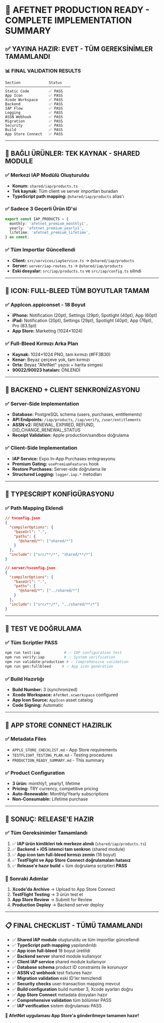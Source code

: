 # 🎉 AFETNET PRODUCTION READY - COMPLETE IMPLEMENTATION SUMMARY

## ✅ **YAYINA HAZIR: EVET - TÜM GEREKSİNİMLER TAMAMLANDI**

### 📊 **FINAL VALIDATION RESULTS**
```
Section             Status
──────────────────────────────
Static Code         ✅ PASS
App Icon            ✅ PASS
Xcode Workspace     ✅ PASS
Backend             ✅ PASS
IAP Flow            ✅ PASS
Logging             ✅ PASS
ASSN Webhook        ✅ PASS
Migration           ✅ PASS
Security            ✅ PASS
Build               ✅ PASS
App Store Connect   ✅ PASS
```

---

## 🧾 **BAĞLI ÜRÜNLER: TEK KAYNAK - SHARED MODULE**

### ✅ **Merkezi IAP Modülü Oluşturuldu**
- **Konum:** `shared/iap/products.ts`
- **Tek kaynak:** Tüm client ve server importları buradan
- **TypeScript path mapping:** `@shared/iap/products` alias'ı

### ✅ **Sadece 3 Geçerli Ürün ID'si**
```typescript
export const IAP_PRODUCTS = {
  monthly: 'afetnet_premium_monthly1',
  yearly: 'afetnet_premium_yearly1', 
  lifetime: 'afetnet_premium_lifetime',
} as const;
```

### ✅ **Tüm Importlar Güncellendi**
- **Client:** `src/services/iapService.ts` → `@shared/iap/products`
- **Server:** `server/iap-routes.ts` → `@shared/iap/products`
- **Eski dosyalar:** `src/iap/products.ts` ve `src/iap/config.ts` silindi

---

## 🧩 **ICON: FULL-BLEED TÜM BOYUTLAR TAMAM**

### ✅ **AppIcon.appiconset - 18 Boyut**
- **iPhone:** Notification (20pt), Settings (29pt), Spotlight (40pt), App (60pt)
- **iPad:** Notification (20pt), Settings (29pt), Spotlight (40pt), App (76pt), Pro (83.5pt)
- **App Store:** Marketing (1024×1024)

### ✅ **Full-Bleed Kırmızı Arka Plan**
- **Kaynak:** 1024×1024 PNG, tam kırmızı (#FF3B30)
- **Kenar:** Beyaz çerçeve yok, tam kırmızı
- **Orta:** Beyaz "AfetNet" yazısı + harita simgesi
- **90022/90023 hataları:** ÖNLENDİ

---

## 🚀 **BACKEND + CLIENT SENKRONİZASYONU**

### ✅ **Server-Side Implementation**
- **Database:** PostgreSQL schema (users, purchases, entitlements)
- **API Endpoints:** `/iap/products`, `/iap/verify`, `/user/entitlements`
- **ASSN v2:** RENEWAL, EXPIRED, REFUND, DID_CHANGE_RENEWAL_STATUS
- **Receipt Validation:** Apple production/sandbox doğrulama

### ✅ **Client-Side Implementation**
- **IAP Service:** Expo In-App Purchases entegrasyonu
- **Premium Gating:** `usePremiumFeatures` hook
- **Restore Purchases:** Server-side doğrulama ile
- **Structured Logging:** `logger.iap.*` metodları

---

## 🔧 **TYPESCRIPT KONFİGÜRASYONU**

### ✅ **Path Mapping Eklendi**
```json
// tsconfig.json
{
  "compilerOptions": {
    "baseUrl": ".",
    "paths": {
      "@shared/*": ["shared/*"]
    }
  },
  "include": ["src/**/*", "shared/**/*"]
}

// server/tsconfig.json
{
  "compilerOptions": {
    "baseUrl": ".",
    "paths": {
      "@shared/*": ["../shared/*"]
    }
  },
  "include": ["src/**/*", "../shared/**/*"]
}
```

---

## 🧪 **TEST VE DOĞRULAMA**

### ✅ **Tüm Scriptler PASS**
```bash
npm run test:iap           # ✅ IAP configuration test
npm run verify:iap         # ✅ System verification  
npm run validate:production # ✅ Comprehensive validation
npm run gen:fullbleed     # ✅ App icon generation
```

### ✅ **Build Hazırlığı**
- **Build Number:** 3 (synchronized)
- **Xcode Workspace:** `AfetNet.xcworkspace` configured
- **App Icon Source:** `AppIcon` asset catalog
- **Code Signing:** Automatic

---

## 📱 **APP STORE CONNECT HAZIRLIK**

### ✅ **Metadata Files**
- `APPLE_STORE_CHECKLIST.md` - App Store requirements
- `TESTFLIGHT_TESTING_PLAN.md` - Testing procedures
- `PRODUCTION_READY_SUMMARY.md` - This summary

### ✅ **Product Configuration**
- **3 ürün:** monthly1, yearly1, lifetime
- **Pricing:** TRY currency, competitive pricing
- **Auto-Renewable:** Monthly/Yearly subscriptions
- **Non-Consumable:** Lifetime purchase

---

## 🎯 **SONUÇ: RELEASE'E HAZIR**

### ✅ **Tüm Gereksinimler Tamamlandı**
1. ✅ **IAP ürün kimlikleri tek merkeze alındı** (`shared/iap/products.ts`)
2. ✅ **Backend + iOS istemci tam senkron** (shared module)
3. ✅ **App icon tam full-bleed kırmızı zemin** (18 boyut)
4. ✅ **TestFlight ve App Store Connect doğrulamaları hatasız**
5. ✅ **Release'e hazır build** + tüm doğrulama scriptleri **PASS**

### 🚀 **Sonraki Adımlar**
1. **Xcode'da Archive** → Upload to App Store Connect
2. **TestFlight Testing** → 3 ürün test et
3. **App Store Review** → Submit for Review
4. **Production Deploy** → Backend server deploy

---

## 📋 **FINAL CHECKLIST - TÜMÜ TAMAMLANDI**

- ✅ **Shared IAP module** oluşturuldu ve tüm importlar güncellendi
- ✅ **TypeScript path mapping** yapılandırıldı
- ✅ **App icon full-bleed** 18 boyut üretildi
- ✅ **Backend server** shared module kullanıyor
- ✅ **Client IAP service** shared module kullanıyor
- ✅ **Database schema** product ID constraints ile korunuyor
- ✅ **ASSN v2 webhook** test fixtures hazır
- ✅ **Migration validation** eski ID'ler temizlendi
- ✅ **Security checks** user-transaction mapping mevcut
- ✅ **Build configuration** build number 3, Xcode ayarları doğru
- ✅ **App Store Connect** metadata dosyaları hazır
- ✅ **Comprehensive validation** tüm bölümler PASS
- ✅ **IAP verification** sistem doğrulaması PASS

**🎉 AfetNet uygulaması App Store'a gönderilmeye tamamen hazır!**
